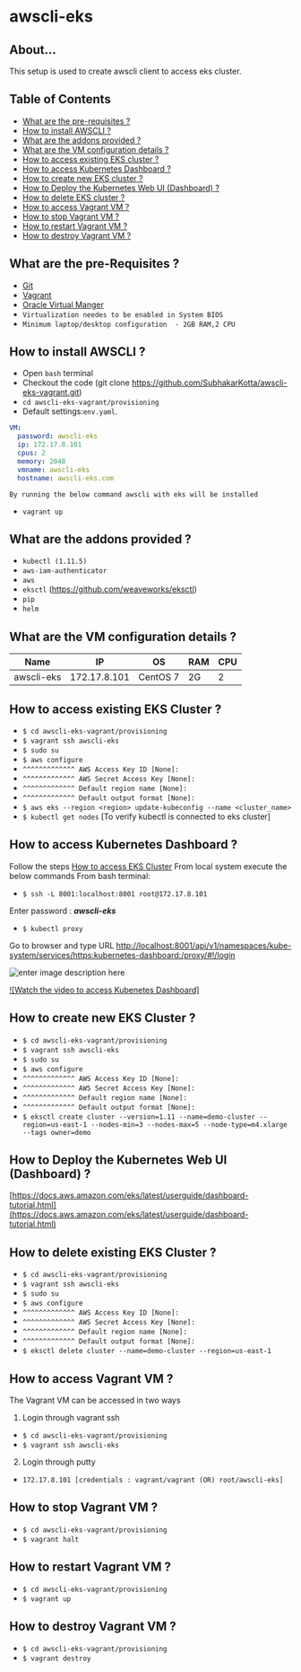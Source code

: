 


# awscli-eks

## About...

This setup is used to create awscli client to access eks cluster.


## Table of Contents

* [What are the pre-requisites ?](#pre-requisites)
* [How to install AWSCLI ?](#deploy)
* [What are the addons provided ?](#addons)
* [What are the VM configuration details ?](#configuration)
* [How to access existing EKS cluster ?](#eks)
* [How to access Kubernetes Dashboard ?](#dashboard)
* [How to create new EKS cluster ?](#create)
* [How to Deploy the Kubernetes Web UI (Dashboard) ?](#deploy_dashbaord)
* [How to delete EKS cluster ?](#delete)
* [How to access Vagrant VM ?](#access)
* [How to stop Vagrant VM ?](#stop)
* [How to restart Vagrant VM ?](#restart)
* [How to destroy Vagrant VM ?](#destroy)


<a id="pre-requisites"></a>
## What are the pre-Requisites ?
* [Git](https://git-scm.com/downloads "Git")
* [Vagrant](https://www.vagrantup.com/downloads.html "Vagrant")
* [Oracle Virtual Manger](https://www.oracle.com/technetwork/server-storage/virtualbox/downloads/index.html "Oracle Virtual Manger")
* `Virtualization needes to be enabled in System BIOS`
* `Minimum laptop/desktop configuration  - 2GB RAM,2 CPU`



<a id="deploy"></a>
## How to install AWSCLI ?
* Open `bash` terminal 
* Checkout the code  (git clone https://github.com/SubhakarKotta/awscli-eks-vagrant.git) 
* `cd awscli-eks-vagrant/provisioning` 
* Default settings:`env.yaml`.
```yaml
VM:
  password: awscli-eks
  ip: 172.17.8.101
  cpus: 2
  memory: 2048
  vmname: awscli-eks
  hostname: awscli-eks.com
```
    
	By running the below command awscli with eks will be installed
* `vagrant up`



<a id="addons"></a>
## What are the addons provided ?
* `kubectl (1.11.5)`
* `aws-iam-authenticator`
* `aws`
* `eksctl` (https://github.com/weaveworks/eksctl)
* `pip`
* `helm`

<a id="configuration"></a>
## What are the VM configuration details ?

Name|IP|OS|RAM|CPU|
|----|----|----|----|----|
awscli-eks  |172.17.8.101|CentOS 7|2G|2|



<a id="eks"></a>
## How to access existing EKS Cluster ?

* `$ cd awscli-eks-vagrant/provisioning`
* `$ vagrant ssh awscli-eks`
* `$ sudo su`
* `$ aws configure`
*  `^^^^^^^^^^^^^ AWS Access Key ID [None]:`
*  `^^^^^^^^^^^^^ AWS Secret Access Key [None]:`
*  `^^^^^^^^^^^^^ Default region name [None]:`
*  `^^^^^^^^^^^^^ Default output format [None]:`
* `$ aws eks --region <region> update-kubeconfig --name <cluster_name>`
* `$ kubectl get nodes` [To verify kubectl is connected to eks cluster]

<a id="eks"></a>
## How to access Kubernetes Dashboard ?
Follow the steps [How to access EKS Cluster](#eks)
From local system execute the below commands
From bash terminal: 
* `$ ssh -L 8001:localhost:8001 root@172.17.8.101`

Enter password : ***awscli-eks***
* `$ kubectl proxy`

Go to browser and type URL
[http://localhost:8001/api/v1/namespaces/kube-system/services/https:kubernetes-dashboard:/proxy/#!/login](http://localhost:8001/api/v1/namespaces/kube-system/services/https:kubernetes-dashboard:/proxy/#!/login)

![enter image description here](https://lh3.googleusercontent.com/YJE7IrWjWIt8B2JM23u13D0T_7V5ec_SB7BDNbOSCl_nbe5Ob_KHHpGQap6n684HHS8UNxBTkY0 "Watch the Video")

[![Watch the video to access Kubenetes Dashboard]](https://youtu.be/qvYew25_Dao)


<a id="create"></a>
## How to create new EKS Cluster ?

* `$ cd awscli-eks-vagrant/provisioning`
* `$ vagrant ssh awscli-eks`
* `$ sudo su`
* `$ aws configure`
*  `^^^^^^^^^^^^^ AWS Access Key ID [None]:`
*  `^^^^^^^^^^^^^ AWS Secret Access Key [None]:`
*  `^^^^^^^^^^^^^ Default region name [None]:`
*  `^^^^^^^^^^^^^ Default output format [None]:`
* `$ eksctl create cluster --version=1.11 --name=demo-cluster --region=us-east-1 --nodes-min=3 --nodes-max=5 --node-type=m4.xlarge --tags owner=demo`


<a id="deploy_dashbaord"></a>
## How to Deploy the Kubernetes Web UI (Dashboard) ?

[https://docs.aws.amazon.com/eks/latest/userguide/dashboard-tutorial.html](https://docs.aws.amazon.com/eks/latest/userguide/dashboard-tutorial.html)

<a id="delete"></a>
## How to delete existing EKS Cluster ?

* `$ cd awscli-eks-vagrant/provisioning`
* `$ vagrant ssh awscli-eks`
* `$ sudo su`
* `$ aws configure`
*  `^^^^^^^^^^^^^ AWS Access Key ID [None]:`
*  `^^^^^^^^^^^^^ AWS Secret Access Key [None]:`
*  `^^^^^^^^^^^^^ Default region name [None]:`
*  `^^^^^^^^^^^^^ Default output format [None]:`
* `$ eksctl delete cluster --name=demo-cluster --region=us-east-1`


<a id="access"></a>
## How to access Vagrant VM ?
The Vagrant VM can be accessed in two ways

1) Login through vagrant ssh
* `$ cd awscli-eks-vagrant/provisioning`
* `$ vagrant ssh awscli-eks`

2) Login through putty
* `172.17.8.101 [credentials : vagrant/vagrant (OR) root/awscli-eks]`


<a id="stop"></a>
## How to stop Vagrant VM ?
* `$ cd awscli-eks-vagrant/provisioning`
* `$ vagrant halt`

<a id="restart"></a>
## How to restart Vagrant VM ?
* `$ cd awscli-eks-vagrant/provisioning`
* `$ vagrant up`

<a id="destroy"></a>
## How to destroy Vagrant VM ?
* `$ cd awscli-eks-vagrant/provisioning`
* `$ vagrant destroy`